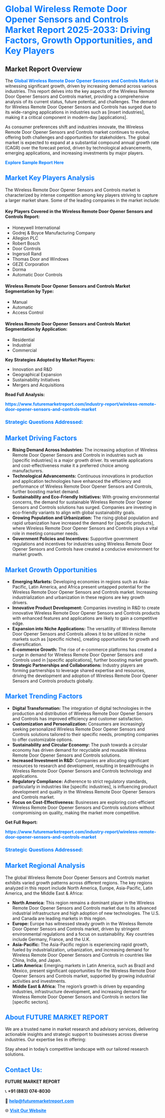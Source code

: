 <h1 style="color: #007BFF;">Global Wireless Remote Door Opener Sensors and Controls Market Report 2025-2033: Driving Factors, Growth Opportunities, and Key Players</h1>

<section id="overview">
<h2>Market Report Overview</h2>
<p>The <a href="https://www.futuremarketreport.com/industry-report/wireless-remote-door-opener-sensors-and-controls-market" style="color: #007BFF; text-decoration: none;"><strong>Global Wireless Remote Door Opener Sensors and Controls Market</strong></a> is witnessing significant growth, driven by increasing demand across various industries. This report delves into the key aspects of the Wireless Remote Door Opener Sensors and Controls market, providing a comprehensive analysis of its current status, future potential, and challenges. The demand for Wireless Remote Door Opener Sensors and Controls has surged due to its wide-ranging applications in industries such as [insert industries], making it a critical component in modern-day [applications].</p>
<p>As consumer preferences shift and industries innovate, the Wireless Remote Door Opener Sensors and Controls market continues to evolve, offering both challenges and opportunities for stakeholders. The global market is expected to expand at a substantial compound annual growth rate (CAGR) over the forecast period, driven by technological advancements, emerging applications, and increasing investments by major players.</p>
</section>

<section id="overview">
<p><a href="https://www.futuremarketreport.com/request-sample/reportId=115816" style="color: #007BFF; text-decoration: none;"><strong>Explore Sample Report Here</strong></a></p>
</section>

<section id="key-players">
<h2 style="color: #007BFF;">Market Key Players Analysis</h2>
<p>The Wireless Remote Door Opener Sensors and Controls market is characterized by intense competition among key players striving to capture a larger market share. Some of the leading companies in the market include:</p>
<h4>Key Players Covered in the Wireless Remote Door Opener Sensors and Controls Report:</h4>
<ul><li>Honeywell International</li><li>Godrej &amp; Boyce Manufacturing Company</li><li>Allegion PLC</li><li>Robert Bosch</li><li>Door Controls</li><li>Ingersoll Rand</li><li>Thomas Door and Windows</li><li>GEZE Corporation</li><li>Dorma</li><li>Automatic Door Controls</li></ul>
<h4>Wireless Remote Door Opener Sensors and Controls Market Segmentation by Type:</h4>
<ul><li>Manual</li><li>Automatic</li><li>Access Control</li></ul>

<h4>Wireless Remote Door Opener Sensors and Controls Market Segmentation by Application:</h4>
<ul><li>Residential</li><li>Industrial</li><li>Commercial</li></ul>
<p><strong>Key Strategies Adopted by Market Players:</strong></p>
<ul>
<li>Innovation and R&D</li>
<li>Geographical Expansion</li>
<li>Sustainability Initiatives</li>
<li>Mergers and Acquisitions</li>
</ul>
</section>

<section>
<p><strong>Read Full Analysis: </strong></p><a href="https://www.futuremarketreport.com/industry-report/wireless-remote-door-opener-sensors-and-controls-market" style="color: #007BFF; text-decoration: none;"><strong>https://www.futuremarketreport.com/industry-report/wireless-remote-door-opener-sensors-and-controls-market</strong></a>
<h3 style="color: #007BFF;">Strategic Questions Addressed:</h3>
</section>

<section id="driving-factors">
<h2 style="color: #007BFF;">Market Driving Factors</h2>
<ul>
<li><strong>Rising Demand Across Industries:</strong> The increasing adoption of Wireless Remote Door Opener Sensors and Controls in industries such as [specific industries] is a major growth driver. Its versatile applications and cost-effectiveness make it a preferred choice among manufacturers.</li>
<li><strong>Technological Advancements:</strong> Continuous innovations in production and application technologies have enhanced the efficiency and performance of Wireless Remote Door Opener Sensors and Controls, further boosting market demand.</li>
<li><strong>Sustainability and Eco-Friendly Initiatives:</strong> With growing environmental concerns, the demand for sustainable Wireless Remote Door Opener Sensors and Controls solutions has surged. Companies are investing in eco-friendly variants to align with global sustainability goals.</li>
<li><strong>Growing Population and Urbanization:</strong> The rising global population and rapid urbanization have increased the demand for [specific products], where Wireless Remote Door Opener Sensors and Controls plays a vital role in meeting consumer needs.</li>
<li><strong>Government Policies and Incentives:</strong> Supportive government regulations and incentives for industries using Wireless Remote Door Opener Sensors and Controls have created a conducive environment for market growth.</li>
</ul>
</section>

<section id="growth-opportunities">
<h2 style="color: #007BFF;">Market Growth Opportunities</h2>
<ul>
<li><strong>Emerging Markets:</strong> Developing economies in regions such as Asia-Pacific, Latin America, and Africa present untapped potential for the Wireless Remote Door Opener Sensors and Controls market. Increasing industrialization and urbanization in these regions are key growth drivers.</li>
<li><strong>Innovative Product Development:</strong> Companies investing in R&D to create innovative Wireless Remote Door Opener Sensors and Controls products with enhanced features and applications are likely to gain a competitive edge.</li>
<li><strong>Expansion into Niche Applications:</strong> The versatility of Wireless Remote Door Opener Sensors and Controls allows it to be utilized in niche markets such as [specific niches], creating opportunities for growth and diversification.</li>
<li><strong>E-commerce Growth:</strong> The rise of e-commerce platforms has created a surge in demand for Wireless Remote Door Opener Sensors and Controls used in [specific applications], further boosting market growth.</li>
<li><strong>Strategic Partnerships and Collaborations:</strong> Industry players are forming partnerships to leverage shared expertise and resources, driving the development and adoption of Wireless Remote Door Opener Sensors and Controls products globally.</li>
</ul>
</section>

<section id="trending-factors">
<h2 style="color: #007BFF;">Market Trending Factors</h2>
<ul>
<li><strong>Digital Transformation:</strong> The integration of digital technologies in the production and distribution of Wireless Remote Door Opener Sensors and Controls has improved efficiency and customer satisfaction.</li>
<li><strong>Customization and Personalization:</strong> Consumers are increasingly seeking personalized Wireless Remote Door Opener Sensors and Controls solutions tailored to their specific needs, prompting companies to offer customizable options.</li>
<li><strong>Sustainability and Circular Economy:</strong> The push towards a circular economy has driven demand for recyclable and reusable Wireless Remote Door Opener Sensors and Controls solutions.</li>
<li><strong>Increased Investment in R&D:</strong> Companies are allocating significant resources to research and development, resulting in breakthroughs in Wireless Remote Door Opener Sensors and Controls technology and applications.</li>
<li><strong>Regulatory Compliance:</strong> Adherence to strict regulatory standards, particularly in industries like [specific industries], is influencing product development and quality in the Wireless Remote Door Opener Sensors and Controls market.</li>
<li><strong>Focus on Cost-Effectiveness:</strong> Businesses are exploring cost-efficient Wireless Remote Door Opener Sensors and Controls solutions without compromising on quality, making the market more competitive.</li>
</ul>
</section>

<section>
<p><strong>Get Full Report: </strong></p><a href="https://www.futuremarketreport.com/industry-report/wireless-remote-door-opener-sensors-and-controls-market" style="color: #007BFF; text-decoration: none;"><strong>https://www.futuremarketreport.com/industry-report/wireless-remote-door-opener-sensors-and-controls-market</strong></a>
<h3 style="color: #007BFF;">Strategic Questions Addressed:</h3>
</section>


<section id="regional-analysis">
<h2 style="color: #007BFF;">Market Regional Analysis</h2>
<p>The global Wireless Remote Door Opener Sensors and Controls market exhibits varied growth patterns across different regions. The key regions analyzed in this report include North America, Europe, Asia-Pacific, Latin America, and the Middle East & Africa:</p>
<ul>
<li><strong>North America:</strong> This region remains a dominant player in the Wireless Remote Door Opener Sensors and Controls market due to its advanced industrial infrastructure and high adoption of new technologies. The U.S. and Canada are leading markets in this region.</li>
<li><strong>Europe:</strong> Europe has witnessed steady growth in the Wireless Remote Door Opener Sensors and Controls market, driven by stringent environmental regulations and a focus on sustainability. Key countries include Germany, France, and the U.K.</li>
<li><strong>Asia-Pacific:</strong> The Asia-Pacific region is experiencing rapid growth, fueled by industrialization, urbanization, and increasing demand for Wireless Remote Door Opener Sensors and Controls in countries like China, India, and Japan.</li>
<li><strong>Latin America:</strong> Emerging markets in Latin America, such as Brazil and Mexico, present significant opportunities for the Wireless Remote Door Opener Sensors and Controls market, supported by growing industrial activities and investments.</li>
<li><strong>Middle East & Africa:</strong> The region’s growth is driven by expanding industries, infrastructure development, and increasing demand for Wireless Remote Door Opener Sensors and Controls in sectors like [specific sectors].</li>
</ul>
</section>

<footer>
<h2 style="color: #007BFF;">About FUTURE MARKET REPORT</h2>
<p>We are a trusted name in market research and advisory services, delivering actionable insights and strategic support to businesses across diverse industries. Our expertise lies in offering:</p>

<p>Stay ahead in today’s competitive landscape with our tailored research solutions.</p>

<h2 style="color: #007BFF;">Contact Us:</h2>
<p><strong>FUTURE MARKET REPORT</strong></p>
<p>📞 <strong>+91 (883) 074-8030</strong></p>
<p>📧 <strong><a href="mailto:help@futuremarketreport.com" style="color: #007BFF;">help@futuremarketreport.com</a></strong></p>
<p>🌐 <strong><a href="https://www.futuremarketreport.com/" style="color: #007BFF;">Visit Our Website</a></strong></p>
</footer>